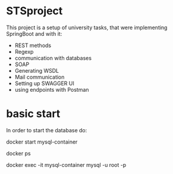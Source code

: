 ﻿# STSproject

This project is a setup of university tasks, that were implementing SpringBoot and with it:
- REST methods
- Regexp
- communication with databases
- SOAP
- Generating WSDL
- Mail communication
- Setting up SWAGGER UI
- using endpoints with Postman 

# basic start
In order to start the database do:

docker start mysql-container

docker ps

docker exec -it mysql-container mysql -u root -p
